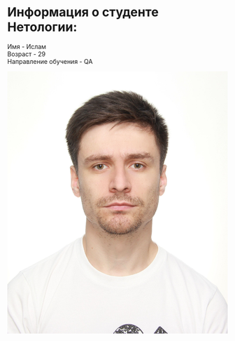 # Информация о студенте Нетологии:

Имя - Ислам  
Возраст - 29  
Направление обучения - QA

![Фото](%D1%84%D0%BE%D1%82%D0%BE.JPG)
